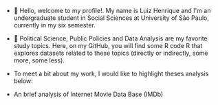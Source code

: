 - 👋 Hello, welcome to my profile!. My name is Luiz Henrique and I'm an undergraduate student in Social Sciences at University of São Paulo, currently in my six semester. 

- 👀 Political Science, Public Policies and Data Analysis are my favorite study topics. Here, on my GitHub, you will find some R code R that explores datasets related to these topics (directly or indirectly, some more, some less).

- To meet a bit about my work, I would like to highlight theses analysis below:
- An brief analysis of Internet Movie Data Base (IMDb)
<!---
luizhenriquesb/luizhenriquesb is a ✨ special ✨ repository because its `README.md` (this file) appears on your GitHub profile.
You can click the Preview link to take a look at your changes.
--->
